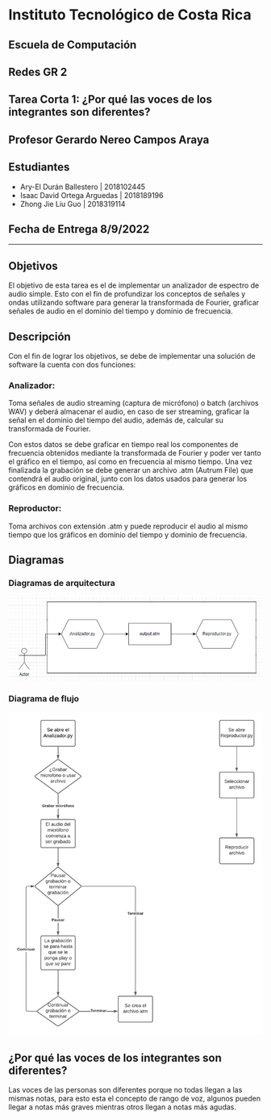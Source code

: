 # Instituto Tecnológico de Costa Rica  
## Escuela de Computación  
## Redes GR 2  
## Tarea Corta 1: ¿Por qué las voces de los integrantes son diferentes?  
## Profesor Gerardo Nereo Campos Araya  
## Estudiantes

- Ary-El Durán Ballestero | 2018102445
- Isaac David Ortega Arguedas | 2018189196
- Zhong Jie Liu Guo | 2018319114

## Fecha de Entrega 8/9/2022
---

## Objetivos
El objetivo de esta tarea es el de implementar un analizador de espectro de audio simple. Esto con el fin de profundizar los conceptos de señales y ondas utilizando software para generar la transformada de Fourier, graficar señales de audio en el dominio del tiempo y dominio de frecuencia.
## Descripción
Con el fin de lograr los objetivos, se debe de implementar una solución de software la cuenta con dos funciones:
### Analizador:
Toma señales de audio streaming (captura de micrófono) o batch (archivos WAV) y deberá almacenar el audio, en caso de ser streaming, graficar la señal en el dominio del tiempo del audio, además de, calcular su transformada de Fourier.

Con estos datos se debe graficar en tiempo real los componentes de frecuencia obtenidos mediante la transformada de Fourier y poder ver tanto el gráfico en el tiempo, así como en frecuencia al mismo tiempo. Una vez finalizada la grabación se debe generar un archivo .atm (Autrum File) que contendrá el audio original, junto con los datos usados 
para generar los gráficos en dominio de frecuencia.
### Reproductor:
Toma archivos con extensión .atm y puede reproducir el audio al mismo tiempo que los gráficos en dominio del tiempo y dominio de frecuencia.
## Diagramas 
### Diagramas de arquitectura
![image](./arquitectura)
### Diagrama de flujo
![image](./flujo)
## ¿Por qué las voces de los integrantes son diferentes?

Las voces de las personas son diferentes porque no todas llegan a las mismas notas, para esto esta el concepto de rango de voz, algunos pueden llegar a notas más graves mientras otros llegan a notas más agudas.
